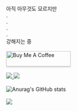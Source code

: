 아직 아무것도 모르지만 <br>
.<br>
.<br>
.<br>
.<br>
강해지는 중<br>
<br>
<a href="https://www.buymeacoffee.com/gbraad" target="_blank"><img src="https://www.buymeacoffee.com/assets/img/custom_images/orange_img.png" alt="Buy Me A Coffee" style="height: 41px !important;width: 174px !important;box-shadow: 0px 3px 2px 0px rgba(190, 190, 190, 0.5) !important;-webkit-box-shadow: 0px 3px 2px 0px rgba(190, 190, 190, 0.5) !important;" ></a>
<br><br>
<a href="-blank" target="_blank">
  <img src="https://img.shields.io/badge/Java-007396?style=flat-square&logo=Java&logoColor=white"/>
</a>
<a href="https://developer.android.com" target="_blank">
  <img src="https://img.shields.io/badge/Android-3DDC84?style=flat-square&logo=Android&logoColor=white"/>
</a>
<br><br>
![Anurag's GitHub stats](https://github-readme-stats.vercel.app/api?username=YunSeok-Choi&theme=default&show_icons=true)
<br><br>
<a href="https://github.com/YunSeok-Choi"><img src="https://hits.seeyoufarm.com/api/count/incr/badge.svg?url=https%3A%2F%2Fgithub.com%2FYunSeok-Choi&count_bg=%2379C83D&title_bg=%23555555&icon=&icon_color=%23E7E7E7&title=hits&edge_flat=false"/></a>                    
